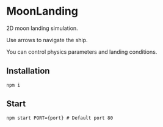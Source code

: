 # MoonLanding

2D moon landing simulation.

Use arrows to navigate the ship.

You can control physics parameters and landing conditions.

## Installation
```
npm i
```

## Start
```
npm start PORT={port} # Default port 80
```

